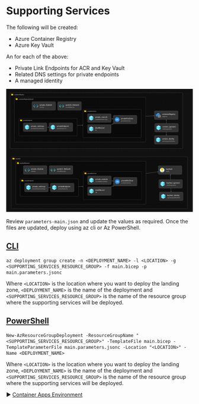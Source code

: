 # Supporting Services

The following will be created:

* Azure Container Registry
* Azure Key Vault

An for each of the above:

* Private Link Endpoints for ACR and Key Vault
* Related DNS settings for private endpoints
* A managed identity

![Supporting Services](./media/supporting-services.png)

Review `parameters-main.json` and update the values as required. Once the files are updated, deploy using az cli or Az PowerShell.

## [CLI](#tab/CLI)

```azurecli
az deployment group create -n <DEPLOYMENT_NAME> -l <LOCATION> -g <SUPPORTING_SERVICES_RESOURCE_GROUP> -f main.bicep -p main.parameters.jsonc
```

Where `<LOCATION>` is the location where you want to deploy the landing zone, `<DEPLOYMENT_NAME>` is the name of the deployment and `<SUPPORTING_SERVICES_RESOURCE_GROUP>` is the name of the resource group where the supporting services will be deployed.

## [PowerShell](#tab/PowerShell)

```azurepowershell
New-AzResourceGroupDeployment -ResourceGroupName "<SUPPORTING_SERVICES_RESOURCE_GROUP>" -TemplateFile main.bicep -TemplateParameterFile main.parameters.jsonc -Location "<LOCATION>" -Name <DEPLOYMENT_NAME>
```

Where `<LOCATION>` is the location where you want to deploy the landing zone, `<DEPLOYMENT_NAME>` is the name of the deployment and `<SUPPORTING_SERVICES_RESOURCE_GROUP>` is the name of the resource group where the supporting services will be deployed.

:arrow_forward: [Container Apps Environment](../04-container-apps-environment)
